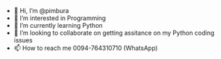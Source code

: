 - 👋 Hi, I’m @pimbura
- 👀 I’m interested in Programming
- 🌱 I’m currently learning Python
- 💞️ I’m looking to collaborate on getting assitance on my Python coding issues
- 📫 How to reach me 0094-764310710 (WhatsApp)

<!---
pimbura/pimbura is a ✨ special ✨ repository because its `README.md` (this file) appears on your GitHub profile.
You can click the Preview link to take a look at your changes.
--->
